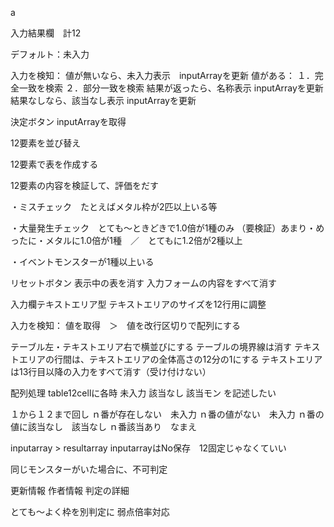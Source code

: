 a








入力結果欄　計12

デフォルト：未入力

入力を検知：
値が無いなら、未入力表示　inputArrayを更新
値がある：
１．完全一致を検索
２．部分一致を検索
結果が返ったら、名称表示 inputArrayを更新
結果なしなら、該当なし表示 inputArrayを更新














決定ボタン
inputArrayを取得

12要素を並び替え

12要素で表を作成する

12要素の内容を検証して、評価をだす

・ミスチェック　たとえばメタル枠が2匹以上いる等

・大量発生チェック　とても～ときどきで1.0倍が1種のみ
（要検証）あまり・めったに・メタルに1.0倍が1種　／　とてもに1.2倍が2種以上

・イベントモンスターが1種以上いる



リセットボタン
表示中の表を消す
入力フォームの内容をすべて消す







入力欄テキストエリア型
テキストエリアのサイズを12行用に調整

入力を検知：
値を取得　＞　値を改行区切りで配列にする


テーブル左・テキストエリア右で横並びにする
テーブルの境界線は消す
テキストエリアの行間は、テキストエリアの全体高さの12分の1にする
テキストエリアは13行目以降の入力をすべて消す（受け付けない）




配列処理
table12cellに各時
未入力
該当なし
該当モン
を記述したい

１から１２まで回し
ｎ番が存在しない　未入力
ｎ番の値がない　未入力
ｎ番の値に該当なし　該当なし
ｎ番該当あり　なまえ


inputarray > resultarray
inputarrayはNo保存　12固定じゃなくていい






同じモンスターがいた場合に、不可判定

更新情報
作者情報
判定の詳細











とても～よく枠を別判定に
弱点倍率対応




